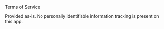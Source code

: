 Terms of Service

Provided as-is. No personally identifiable information tracking is present on this app. 
